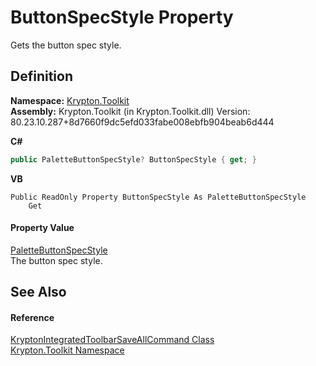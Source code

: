 # ButtonSpecStyle Property


Gets the button spec style.



## Definition
**Namespace:** <a href="79d2eac2-21f4-54ff-7552-b20c33c30600.md">Krypton.Toolkit</a>  
**Assembly:** Krypton.Toolkit (in Krypton.Toolkit.dll) Version: 80.23.10.287+8d7660f9dc5efd033fabe008ebfb904beab6d444

**C#**
``` C#
public PaletteButtonSpecStyle? ButtonSpecStyle { get; }
```
**VB**
``` VB
Public ReadOnly Property ButtonSpecStyle As PaletteButtonSpecStyle
	Get
```



#### Property Value
<a href="83478590-f284-d2dc-1763-abdebf00e1cc.md">PaletteButtonSpecStyle</a>  
The button spec style.

## See Also


#### Reference
<a href="ca6ca81b-dfa7-c45c-3b8e-f01bcb41ff24.md">KryptonIntegratedToolbarSaveAllCommand Class</a>  
<a href="79d2eac2-21f4-54ff-7552-b20c33c30600.md">Krypton.Toolkit Namespace</a>  
